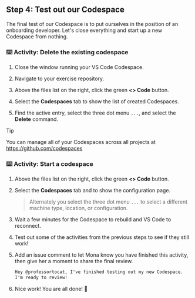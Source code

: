 ## Step 4: Test out our Codespace

The final test of our Codespace is to put ourselves in the position of an onboarding developer. Let's close everything and start up a new Codespace from nothing.

### ⌨️ Activity: Delete the existing codespace

1. Close the window running your VS Code Codespace.

1. Navigate to your exercise repository.

1. Above the files list on the right, click the green **<> Code** button.

1. Select the **Codespaces** tab to show the list of created Codespaces.

1. Find the active entry, select the three dot menu `...`, and select the **Delete** command.

> [!TIP]
> You can manage all of your Codespaces across all projects at https://github.com/codespaces

### ⌨️ Activity: Start a codespace

1. Above the files list on the right, click the green **<> Code** button.

1. Select the **Codespaces** tab and to show the configuration page.

   > Alternately you select the three dot menu `...` to select a different machine type, location, or configuration.

1. Wait a few minutes for the Codespace to rebuild and VS Code to reconnect.

1. Test out some of the activities from the previous steps to see if they still work!

1. Add an issue comment to let Mona know you have finished this activity, then give her a moment to share the final review.

   ```md
   Hey @professortocat, I've finished testing out my new Codespace.
   I'm ready to review!
   ```

1. Nice work! You are all done! 🎉
